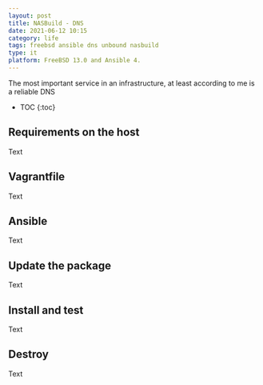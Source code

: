 ```yaml
---
layout:	post
title: NASBuild - DNS
date: 2021-06-12 10:15
category: life
tags: freebsd ansible dns unbound nasbuild
type: it
platform: FreeBSD 13.0 and Ansible 4.
---
```


The most important service in an infrastructure, at least according to me is a reliable DNS  

* TOC
{:toc}

## Requirements on the host
Text

## Vagrantfile
Text

## Ansible
Text

## Update the package
Text

## Install and test
Text

## Destroy
Text
